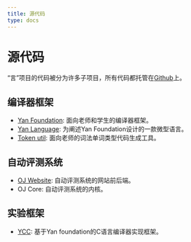 ```yaml
---
title: 源代码
type: docs
---
```


# 源代码

“言”项目的代码被分为许多子项目，所有代码都托管在[Github](https://github.com/yan-lang)上。

## 编译器框架

- [Yan Foundation](https://github.com/yan-lang/yan): 面向老师和学生的编译器框架。
- [Yan Language](https://github.com/yan-lang/yan): 为阐述Yan Foundation设计的一款微型语言。
- [Token util](https://github.com/yan-lang/token-util): 面向老师的词法单词类型代码生成工具。

## 自动评测系统

- [OJ Website](https://github.com/yan-lang/oj-website): 自动评测系统的网站前后端。
- OJ Core: 自动评测系统的内核。

## 实验框架

- [YCC](): 基于Yan foundation的C语言编译器实现框架。
